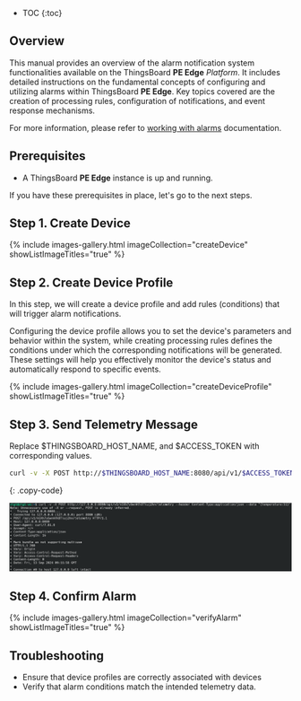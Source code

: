 
* TOC 
{:toc}

## Overview

This manual provides an overview of the alarm notification system functionalities available on the ThingsBoard **PE Edge** *Platform*. It includes detailed instructions on the fundamental concepts of configuring and utilizing alarms within ThingsBoard **PE Edge**. Key topics covered are the creation of processing rules, configuration of notifications, and event response mechanisms.

For more information, please refer to [working with alarms](/docs/pe/user-guide/alarms/#main-concepts) documentation.

## Prerequisites

- A ThingsBoard **PE Edge** instance is up and running.

If you have these prerequisites in place, let's go to the next steps.


## Step 1. Create Device

{% include images-gallery.html imageCollection="createDevice" showListImageTitles="true" %}

## Step 2. Create Device Profile

In this step, we will create a device profile and add rules (conditions) that will trigger alarm notifications. 

Configuring the device profile allows you to set the device's parameters and behavior within the system, while creating processing rules defines the conditions under which the corresponding notifications will be generated. These settings will help you effectively monitor the device's status and automatically respond to specific events.

{% include images-gallery.html imageCollection="createDeviceProfile" showListImageTitles="true" %}

## Step 3. Send Telemetry Message

Replace $THINGSBOARD_HOST_NAME, and $ACCESS_TOKEN with corresponding values.


```bash
curl -v -X POST http://$THINGSBOARD_HOST_NAME:8080/api/v1/$ACCESS_TOKEN/telemetry --header Content-Type:application/json --data "{temperature:51}"
```
{: .copy-code}

![image](/images/pe/edge/user-guide/alarms/send-telemetry-cli.png)

## Step 4. Confirm Alarm

{% include images-gallery.html imageCollection="verifyAlarm" showListImageTitles="true" %}

## Troubleshooting

- Ensure that device profiles are correctly associated with devices
- Verify that alarm conditions match the intended telemetry data.
